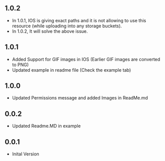 ## 1.0.2

* In 1.0.1, IOS is giving exact paths and it is not allowing to use this resource (while uploading into any storage buckets).
* In 1.0.2, It will solve the above issue.

## 1.0.1

* Added Support for GIF images in IOS (Earlier GIF images are converted to PNG)
* Updated example in readme file (Check the example tab)

## 1.0.0

* Updated Permissions message and added Images in ReadMe.md

## 0.0.2

* Updated Readme.MD in example

## 0.0.1

* Inital Version